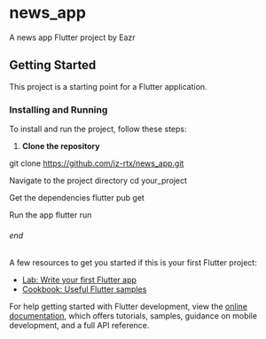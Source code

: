 # news_app

A news app Flutter project by Eazr

## Getting Started

This project is a starting point for a Flutter application.

### Installing and Running

To install and run the project, follow these steps:

1. **Clone the repository**

git clone https://github.com/iz-rtx/news_app.git

Navigate to the project directory
cd your_project

Get the dependencies
flutter pub get

Run the app
flutter run

###### end #####
A few resources to get you started if this is your first Flutter project:

- [Lab: Write your first Flutter app](https://docs.flutter.dev/get-started/codelab)
- [Cookbook: Useful Flutter samples](https://docs.flutter.dev/cookbook)

For help getting started with Flutter development, view the
[online documentation](https://docs.flutter.dev/), which offers tutorials,
samples, guidance on mobile development, and a full API reference.
